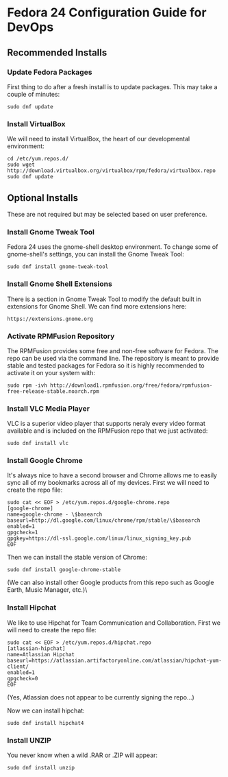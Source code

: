 # Fedora 24 Configuration Guide for DevOps 

## Recommended Installs

### Update Fedora Packages

First thing to do after a fresh install is to update packages. This may take a couple of minutes:

	sudo dnf update

### Install VirtualBox

We will need to install VirtualBox, the heart of our developmental environment:

	cd /etc/yum.repos.d/
	sudo wget http://download.virtualbox.org/virtualbox/rpm/fedora/virtualbox.repo
	sudo dnf update



## Optional Installs

These are not required but may be selected based on user preference.

### Install Gnome Tweak Tool

Fedora 24 uses the gnome-shell desktop environment. To change some of gnome-shell's settings, you can install the Gnome Tweak Tool: 	

	sudo dnf install gnome-tweak-tool

### Install Gnome Shell Extensions

There is a section in Gnome Tweak Tool to modify the default built in extensions for Gnome Shell. We can find more extensions here:

	https://extensions.gnome.org

### Activate RPMFusion Repository

The RPMFusion provides some free and non-free software for Fedora. The repo can be used via the command line. The repository is meant to provide stable and tested packages for Fedora so it is highly recommended to activate it on your system with:

	sudo rpm -ivh http://download1.rpmfusion.org/free/fedora/rpmfusion-free-release-stable.noarch.rpm


### Install VLC Media Player

VLC is a superior video player that supports neraly every video format available and is included on the RPMFusion repo that we just activated:

	sudo dnf install vlc

### Install Google Chrome

It's always nice to have a second browser and Chrome allows me to easily sync all of my bookmarks across all of my devices. First we will need to create the repo file:

	sudo cat << EOF > /etc/yum.repos.d/google-chrome.repo
	[google-chrome]
	name=google-chrome - \$basearch
	baseurl=http://dl.google.com/linux/chrome/rpm/stable/\$basearch
	enabled=1
	gpgcheck=1
	gpgkey=https://dl-ssl.google.com/linux/linux_signing_key.pub
	EOF

Then we can install the stable version of Chrome:

	sudo dnf install google-chrome-stable

(We can also install other Google products from this repo such as Google Earth, Music Manager, etc.)\

### Install Hipchat 

We like to use Hipchat for Team Communication and Collaboration. First we will need to create the repo file:

	sudo cat << EOF > /etc/yum.repos.d/hipchat.repo
	[atlassian-hipchat]
	name=Atlassian Hipchat
	baseurl=https://atlassian.artifactoryonline.com/atlassian/hipchat-yum-client/
	enabled=1
	gpgcheck=0
	EOF

(Yes, Atlassian does not appear to be currently signing the repo...)

Now we can install hipchat:

	sudo dnf install hipchat4

### Install UNZIP

You never know when a wild .RAR or .ZIP will appear:

	sudo dnf install unzip


